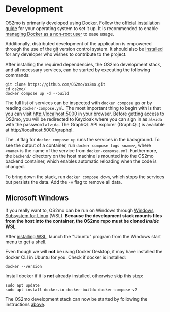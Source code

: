 # Development

OS2mo is primarily developed using [Docker](https://www.docker.com/). Follow
the [official installation guide](https://docs.docker.com/engine/install/) for
your operating system to set it up. It is recommended to enable [managing
Docker as a non-root
user](https://docs.docker.com/engine/install/linux-postinstall/#manage-docker-as-a-non-root-user)
to ease usage.

Additionally, distributed development of the application is empowered through
the use of the [git](https://git-scm.com/) version control system. It should
also be [installed](https://git-scm.com/downloads) for any developer who wishes
to contribute to the project.

After installing the required dependencies, the OS2mo development stack, and
all necessary services, can be started by executing the following commands:

```shell
git clone https://github.com/OS2mo/os2mo.git
cd os2mo/
docker compose up -d --build
```

The full list of services can be inspected with `docker compose ps` or by
reading `docker-compose.yml`. The most important thing to begin with is that
you can visit <http://localhost:5000> in your browser. Before getting access to
OS2mo, you will be redirected to Keycloak where you can sign in as `alvida`
with the password `alvida`. The GraphQL API explorer (GraphiQL) is available at
<http://localhost:5000/graphql>.

The `-d` flag for `docker compose up` runs the services in the background. To
see the output of a container, run `docker compose logs <name>`, where `<name>`
is the name of the service from `docker-compose.yml`. Furthermore, the
`backend/` directory on the host machine is mounted into the OS2mo backend
container, which enables automatic reloading when the code is changed.

To bring down the stack, run `docker compose down`, which stops the services
but persists the data. Add the `-v` flag to remove all
data.

## Microsoft Windows

If you really want to, OS2mo can be run on Windows through [Windows Subsystem
for Linux](https://learn.microsoft.com/en-us/windows/wsl/) (WSL). **Because the
development stack mounts files from the host into the container, the OS2mo repo
must be cloned _inside_ WSL**.

After [installing WSL](https://learn.microsoft.com/en-us/windows/wsl/install),
launch the "Ubuntu" program from the Windows start menu to get a shell.

Even though we will **not** be using Docker Desktop, it may have installed the
docker CLI in Ubuntu for you. Check if docker is installed:

```shell
docker --version
```

Install docker if it is **not** already installed, otherwise skip this step:

```shell
sudo apt update
sudo apt install docker.io docker-buildx docker-compose-v2
```

The OS2mo development stack can now be started by following the instructions
[above](#Development).
